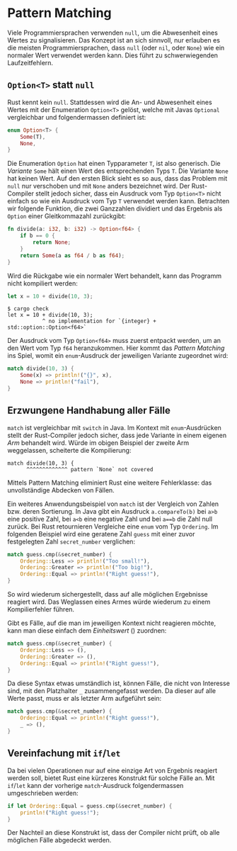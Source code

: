 # Pattern Matching

Viele Programmiersprachen verwenden `null`, um die Abwesenheit eines Wertes zu
signalisieren. Das Konzept ist an sich sinnvoll, nur erlauben es die meisten
Programmiersprachen, dass `null` (oder `nil`, oder `None`) wie ein normaler
Wert verwendet werden kann. Dies führt zu schwerwiegenden Laufzeitfehlern.

## `Option<T>` statt `null`

Rust kennt kein `null`. Stattdessen wird die An- und Abwesenheit eines Wertes
mit der Enumeration `Option<T>` gelöst, welche mit Javas `Optional`
vergleichbar und folgendermassen definiert ist:

```rust
enum Option<T> {
    Some(T),
    None,
}
```

Die Enumeration `Option` hat einen Typparameter `T`, ist also generisch. Die
_Variante_ `Some` hält einen Wert des entsprechenden Typs `T`. Die Variante
`None` hat keinen Wert. Auf den ersten Blick sieht es so aus, dass das Problem
mit `null` nur verschoben und mit `None` anders bezeichnet wird. Der
Rust-Compiler stellt jedoch sicher, dass ein Ausdruck vom Typ `Option<T>` nicht
einfach so wie ein Ausdruck vom Typ `T` verwendet werden kann. Betrachten wir
folgende Funktion, die zwei Ganzzahlen dividiert und das Ergebnis als
`Option` einer Gleitkommazahl zurückgibt:

```rust
fn divide(a: i32, b: i32) -> Option<f64> {
    if b == 0 {
        return None;
    }
    return Some(a as f64 / b as f64);
}
```

Wird die Rückgabe wie ein normaler Wert behandelt, kann das Programm nicht
kompiliert werden:

```rust
let x = 10 + divide(10, 3);
```

    $ cargo check
    let x = 10 + divide(10, 3);
               ^ no implementation for `{integer} + std::option::Option<f64>`

Der Ausdruck vom Typ `Option<f64>` muss zuerst entpackt werden, um an den Wert
vom Typ `f64` heranzukommen. Hier kommt das _Pattern Matching_ ins Spiel, womit
ein `enum`-Ausdruck der jeweiligen Variante zugeordnet wird:

```rust
match divide(10, 3) {
    Some(x) => println!("{}", x),
    None => println!("fail"),
}
```

## Erzwungene Handhabung aller Fälle

`match` ist vergleichbar mit `switch` in Java. Im Kontext mit `enum`-Ausdrücken
stellt der Rust-Compiler jedoch sicher, dass jede Variante in einem eigenen
_Arm_ behandelt wird. Würde im obigen Beispiel der zweite Arm weggelassen,
scheiterte die Kompilierung:

    match divide(10, 3) {
          ^^^^^^^^^^^^^ pattern `None` not covered

Mittels Pattern Matching eliminiert Rust eine weitere Fehlerklasse: das
unvollständige Abdecken von Fällen.

Ein weiteres Anwendungsbeispiel von `match` ist der Vergleich von Zahlen bzw.
deren Sortierung. In Java gibt ein Ausdruck `a.compareTo(b)` bei `a>b` eine
positive Zahl, bei `a<b` eine negative Zahl und bei `a==b` die Zahl null
zurück. Bei Rust retournieren Vergleiche eine `enum` vom Typ `Ordering`. Im
folgenden Beispiel wird eine geratene Zahl `guess` mit einer zuvor festgelegten
Zahl `secret_number` verglichen:

```rust
match guess.cmp(&secret_number) {
    Ordering::Less => println!("Too small!"),
    Ordering::Greater => println!("Too big!"),
    Ordering::Equal => println!("Right guess!"),
}
```

So wird wiederum sichergestellt, dass auf alle möglichen Ergebnisse reagiert
wird. Das Weglassen eines Armes würde wiederum zu einem Kompilierfehler führen.

Gibt es Fälle, auf die man im jeweiligen Kontext nicht reagieren möchte, kann
man diese einfach dem _Einheitswert_ () zuordnen:

```rust
match guess.cmp(&secret_number) {
    Ordering::Less => (),
    Ordering::Greater => (),
    Ordering::Equal => println!("Right guess!"),
}
```

Da diese Syntax etwas umständlich ist, können Fälle, die nicht von Interesse
sind, mit den Platzhalter `_` zusammengefasst werden. Da dieser auf alle Werte
passt, muss er als letzter Arm aufgeführt sein:

```rust
match guess.cmp(&secret_number) {
    Ordering::Equal => println!("Right guess!"),
    _ => (),
}
```

## Vereinfachung mit `if`/`let`

Da bei vielen Operationen nur auf eine einzige Art von Ergebnis reagiert werden
soll, bietet Rust eine kürzeres Konstrukt für solche Fälle an. Mit `if`/`let`
kann der vorherige `match`-Ausdruck folgendermassen umgeschrieben werden:

```rust
if let Ordering::Equal = guess.cmp(&secret_number) {
    println!("Right guess!");
}
```

Der Nachteil an diese Konstrukt ist, dass der Compiler nicht prüft, ob alle
möglichen Fälle abgedeckt werden.
